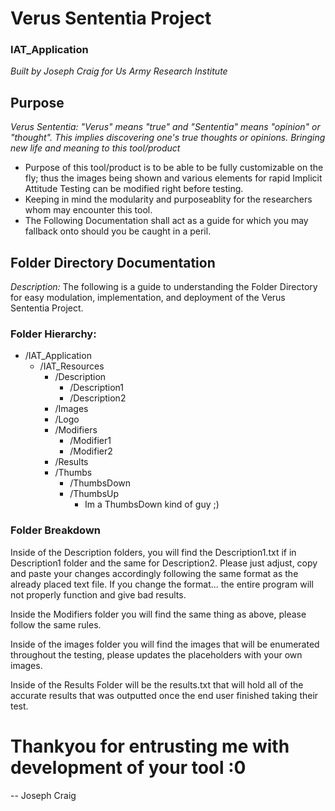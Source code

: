 # Verus Sententia Project
### IAT_Application
*Built by Joseph Craig for Us Army Research Institute*

## Purpose
*Verus Sententia: "Verus" means "true" and "Sententia" means "opinion" or "thought". This implies discovering one's true thoughts or opinions. Bringing new life and meaning to this tool/product*
- Purpose of this tool/product is to be able to be fully customizable on the fly; thus the images being shown and various elements for rapid Implicit Attitude Testing can be modified right before testing.
- Keeping in mind the modularity and purposeablity for the researchers whom may encounter this tool.
- The Following Documentation shall act as a guide for which you may fallback onto should you be caught in a peril.

## Folder Directory Documentation
*Description:* The following is a guide to understanding the Folder Directory for easy modulation, implementation, and deployment of the Verus Sententia Project. 

### Folder Hierarchy:
  - /IAT_Application
    - /IAT_Resources
      - /Description
        - /Description1
        - /Description2
      - /Images
      - /Logo
      - /Modifiers
        - /Modifier1
        - /Modifier2
      - /Results
      - /Thumbs
        - /ThumbsDown
        - /ThumbsUp
          - Im a ThumbsDown kind of guy ;)

### Folder Breakdown
  Inside of the Description folders, you will find the Description1.txt if in Description1 folder and the same for Description2.
    Please just adjust, copy and paste your changes accordingly following the same format as the already placed text file. 
      If you change the format... the entire program will not properly function and give bad results. 
  
  Inside the Modifiers folder you will find the same thing as above, please follow the same rules. 

  Inside of the images folder you will find the images that will be enumerated throughout the testing, please updates the placeholders with your own images.

  Inside of the Results Folder will be the results.txt that will hold all of the accurate results that was outputted once the end user finished taking their test. 

# Thankyou for entrusting me with development of your tool :0
  -- Joseph Craig

